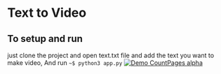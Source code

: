 # Text to Video

## To setup and run
just clone the project and open text.txt file and add the text you want to make video, And run 
`~$ python3 app.py`
[![Demo CountPages alpha]()](https://www.youtube.com/watch?v=KAmYMtVasnI)
